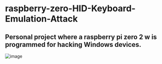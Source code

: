 # raspberry-zero-HID-Keyboard-Emulation-Attack
## Personal project where a raspberry pi zero 2 w is programmed for hacking Windows devices.
![image](https://github.com/user-attachments/assets/ffda0520-3c0d-4ea0-8dd6-e4d6a4a42ce6)
